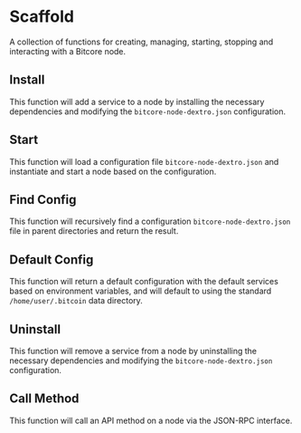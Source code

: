 # Scaffold
A collection of functions for creating, managing, starting, stopping and interacting with a Bitcore node.

## Install
This function will add a service to a node by installing the necessary dependencies and modifying the `bitcore-node-dextro.json` configuration.

## Start
This function will load a configuration file `bitcore-node-dextro.json` and instantiate and start a node based on the configuration.

## Find Config
This function will recursively find a configuration `bitcore-node-dextro.json` file in parent directories and return the result.

## Default Config
This function will return a default configuration with the default services based on environment variables, and will default to using the standard `/home/user/.bitcoin` data directory.

## Uninstall
This function will remove a service from a node by uninstalling the necessary dependencies and modifying the `bitcore-node-dextro.json` configuration.

## Call Method
This function will call an API method on a node via the JSON-RPC interface.
